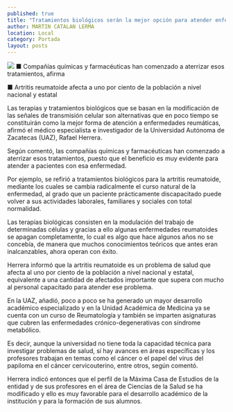 ```yaml
---
published: true
title: "Tratamientos biológicos serán la mejor opción para atender enfermedades reumáticas: Herrera"
author: MARTIN CATALAN LERMA
location: Local
category: Portada
layout: posts
---
```


![](http://i.imgur.com/BAqczDSm.jpg)
■ Compañías químicas y farmacéuticas han comenzado a aterrizar esos tratamientos, afirma

■ Artritis reumatoide afecta a uno por ciento de la población a nivel nacional y estatal

Las terapias y tratamientos biológicos que se basan en la modificación de las señales de transmisión celular son alternativas que en poco tiempo se constituirán como la mejor forma de atención a enfermedades reumáticas, afirmó el médico especialista e investigador de la Universidad Autónoma de Zacatecas (UAZ), Rafael Herrera.

Según comentó, las compañías químicas y farmacéuticas han comenzado a aterrizar esos tratamientos, puesto que el beneficio es muy evidente para atender a pacientes con esa enfermedad.

Por ejemplo, se refirió a tratamientos biológicos para la artritis reumatoide, mediante los cuales se cambia radicalmente el curso natural de la enfermedad, al grado que un paciente prácticamente discapacitado puede volver a sus actividades laborales, familiares y sociales con total normalidad.

Las terapias biológicas consisten en la modulación del trabajo de determinadas células y gracias a ello algunas enfermedades reumatoides se apagan completamente, lo cual es algo que hace algunos años no se concebía, de manera que muchos conocimientos teóricos que antes eran inalcanzables, ahora operan con éxito.

Herrera informó que la artritis reumatoide es un problema de salud que afecta al uno por ciento de la población a nivel nacional y estatal, equivalente a una cantidad de afectados importante que supera con mucho al personal capacitado para atender ese problema.

En la UAZ, añadió, poco a poco se ha generado un mayor desarrollo académico especializado y en la Unidad Académica de Medicina ya se cuenta con un curso de Reumatología y también se imparten asignaturas que cubren las enfermedades crónico-degenerativas con síndrome metabólico.

Es decir, aunque la universidad no tiene toda la capacidad técnica para investigar problemas de salud, sí hay avances en áreas específicas y los profesores trabajan en temas como el cáncer o el papel del virus del papiloma en el cáncer cervicouterino, entre otros, según comentó.

Herrera indicó entonces que el perfil de la Máxima Casa de Estudios de la entidad y de sus profesores en el área de Ciencias de la Salud se ha modificado y ello es muy favorable para el desarrollo académico de la institución y para la formación de sus alumnos.
